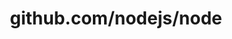 ---
layout: post
title: github.com/nodejs/node
categories: link
tags: [انگلیسی, گیت‌هاب, برنامه‌نویسی]
---
